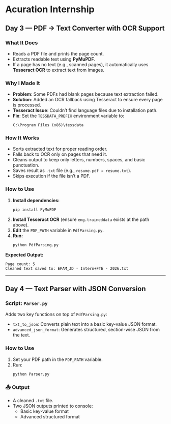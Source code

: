 # Acuration Internship

## Day 3 — PDF → Text Converter with OCR Support

###  What It Does
- Reads a PDF file and prints the page count.
- Extracts readable text using **PyMuPDF**.
- If a page has no text (e.g., scanned pages), it automatically uses **Tesseract OCR** to extract text from images.

###  Why I Made It
- **Problem**: Some PDFs had blank pages because text extraction failed.
- **Solution**: Added an OCR fallback using Tesseract to ensure every page is processed.
- **Tesseract Issue**: Couldn’t find language files due to installation path.
- **Fix**: Set the `TESSDATA_PREFIX` environment variable to:
  ```
  C:\Program Files (x86)\tessdata
  ```

###  How It Works
- Sorts extracted text for proper reading order.
- Falls back to OCR only on pages that need it.
- Cleans output to keep only letters, numbers, spaces, and basic punctuation.
- Saves result as `.txt` file (e.g., `resume.pdf → resume.txt`).
- Skips execution if the file isn’t a PDF.

### How to Use
1. **Install dependencies:**
   ```bash
   pip install PyMuPDF
   ```
2. **Install Tesseract OCR** (ensure `eng.traineddata` exists at the path above).
3. **Edit** the `PDF_PATH` variable in `PdfParsing.py`.
4. **Run:**
   ```bash
   python PdfParsing.py
   ```

**Expected Output:**
```
Page count: 5
Cleaned text saved to: EPAM_JD - Intern+FTE - 2026.txt
```

---

## Day 4 — Text Parser with JSON Conversion

###  Script: `Parser.py`
Adds two key functions on top of `PdfParsing.py`:

- `txt_to_json`: Converts plain text into a basic key-value JSON format.
- `advanced_json_format`: Generates structured, section-wise JSON from the text.

### How to Use
1. Set your PDF path in the `PDF_PATH` variable.
2. Run:
   ```bash
   python Parser.py
   ```

### 📤 Output
- A cleaned `.txt` file.
- Two JSON outputs printed to console:
  - Basic key-value format
  - Advanced structured format
